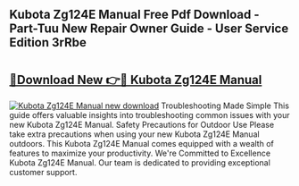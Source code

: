 ## Kubota Zg124E Manual Free Pdf Download - Part-Tuu New Repair Owner Guide - User Service Edition 3rRbe

# <h2><a href="http://bc92292.oget.top/?id=Kubota+Zg124E+Manual">🔗Download New 👉🔴 Kubota Zg124E Manual</a></h2>

[![Kubota Zg124E Manual new download](https://i.imgur.com/5g1atiW.png)](http://bc92292.oget.top/?id=Kubota+Zg124E+Manual)
Troubleshooting Made Simple This guide offers valuable insights into troubleshooting common issues with your new Kubota Zg124E Manual. Safety Precautions for Outdoor Use Please take extra precautions when using your new Kubota Zg124E Manual outdoors. This Kubota Zg124E Manual comes equipped with a wealth of features to maximize your productivity. We're Committed to Excellence Kubota Zg124E Manual. Our team is dedicated to providing exceptional customer support.
